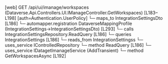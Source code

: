 [web] GET /api/ui/imanage/workspaces  (Dataverse.Api.Controllers.UI.IManageController.GetWorkspaces)  [L183–L198] [auth=Authentication.UserPolicy]
  └─ maps_to IntegrationSettingsDto [L186]
    └─ automapper.registration DataverseMappingProfile (IntegrationSettings->IntegrationSettingsDto) [L293]
  └─ calls IntegrationSettingsRepository.ReadQuery [L186]
  └─ queries IntegrationSettings [L186]
    └─ reads_from IntegrationSettingss
  └─ uses_service IControlledRepository<IntegrationSettings>
    └─ method ReadQuery [L186]
  └─ uses_service IDatagetImanageService (AddTransient)
    └─ method GetWorkspacesAsync [L192]

